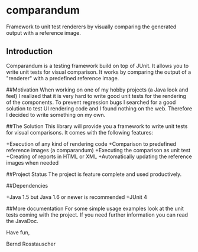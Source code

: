 # comparandum
Framework to unit test renderers by visually comparing the generated output with a reference image.

## Introduction
Comparandum is a testing framework build on top of JUnit. It allows you to write unit tests for visual comparison. 
It works by comparing the output of a "renderer" with a predefined reference image.

##Motivation
When working on one of my hobby projects (a Java look and feel) I realized that it is very hard to write good unit tests 
for the rendering of the components. To prevent regression bugs I searched for a good solution to test UI rendering code 
and I found nothing on the web. Therefore I decided to write something on my own.

##The Solution
This library will provide you a framework to write unit tests for visual comparisons. It comes with the following features:

+Execution of any kind of rendering code
+Comparison to predefined reference images (a comparandum)
+Executing the comparison as unit test
+Creating of reports in HTML or XML
+Automatically updating the reference images when needed 

##Project Status
The project is feature complete and used productively. 


##Dependencies

+Java 1.5 but Java 1.6 or newer is recommended
+JUnit 4 

##More documentation
For some simple usage examples look at the unit tests coming with the project. 
If you need further information you can read the JavaDoc.

Have fun,

Bernd Rosstauscher 